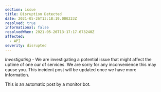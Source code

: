 ```yaml
---
section: issue
title: Disruption Detected
date: 2021-05-26T13:18:19.000223Z
resolved: true
informational: false
resolvedWhen: 2021-05-26T13:17:17.673240Z
affected:
  - API
severity: disrupted
---
```

*Investigating* - We are investigating a potential issue that might affect the uptime of one our of services. We are sorry for any inconvenience this may cause you. This incident post will be updated once we have more information.

This is an automatic post by a monitor bot.
        